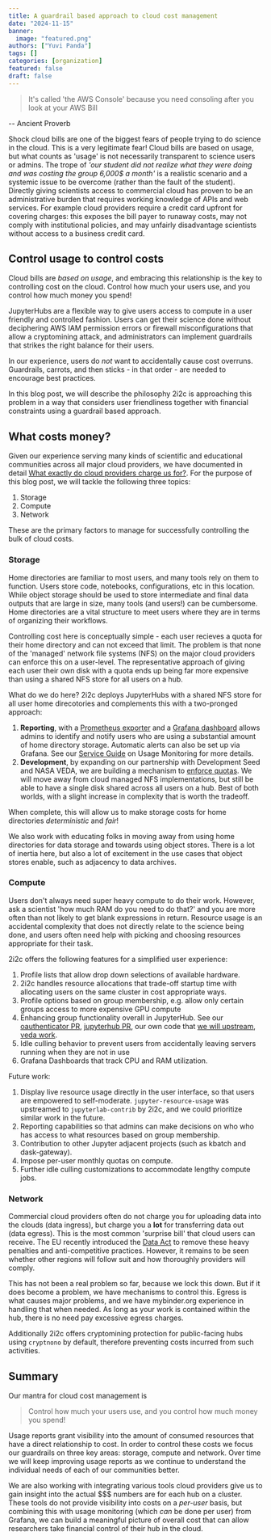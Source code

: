 ```yaml
---
title: A guardrail based approach to cloud cost management
date: "2024-11-15"
banner:
  image: "featured.png"
authors: ["Yuvi Panda"]
tags: []
categories: [organization]
featured: false
draft: false
---
```


> It's called 'the AWS Console' because you need consoling after you look at your AWS Bill

-- Ancient Proverb

Shock cloud bills are one of the biggest fears of people trying to do science in the cloud. This is a very legitimate fear! Cloud bills are based on usage, but what counts as 'usage' is not necessarily transparent to science users or admins. The trope of _'our student did not realize what they were doing and was costing the group 6,000$ a month'_ is a realistic scenario and a systemic issue to be overcome (rather than the fault of the student). Directly giving scientists access to commercial cloud has proven to be an administrative burden that requires working knowledge of APIs and web services. For example cloud providers require a credit card upfront for covering charges: this exposes the bill payer to runaway costs, may not comply with institutional policies, and may unfairly disadvantage scientists without access to a business credit card.

## Control usage to control costs

Cloud bills are *based on usage*, and embracing this relationship is the key to controlling cost on the cloud. Control how much your users use, and you control how much money you spend!

JupyterHubs are a flexible way to give users access to compute in a user friendly and controlled fashion. Users can get their science done without deciphering AWS IAM permission errors or firewall misconfigurations that allow a cryptomining attack, and administrators can implement guardrails that strikes the right balance for their users.

In our experience, users do *not* want to accidentally cause cost overruns. Guardrails, carrots, and then sticks - in that order - are needed to encourage best practices.

In this blog post, we will describe the philosophy 2i2c is approaching this problem in a way that considers user friendliness together with financial constraints using a guardrail based approach.

## What costs money?

Given our experience serving many kinds of scientific and educational communities across all major cloud providers, we have documented in detail [What exactly do cloud providers charge us for?](https://infrastructure.2i2c.org/topic/billing/chargeable-resources/). For the purpose of this blog post, we will tackle the following three topics:

1. Storage
2. Compute
3. Network

These are the primary factors to manage for successfully controlling the bulk of cloud costs.

### Storage

Home directories are familiar to most users, and many tools rely on them to function. Users store code, notebooks, configurations, etc in this location. While object storage should be used to store intermediate and final data outputs that are large in size, many tools (and users!) can be cumbersome. Home directories are a vital structure to meet users where they are in terms of organizing their workflows.

Controlling cost here is conceptually simple - each user recieves a quota for their home directory and can not exceed that limit. The problem is that none of the 'managed' network file systems (NFS) on the major cloud providers can enforce this on a user-level. The representative approach of giving each user their own disk with a quota ends up being far more expensive than using a shared NFS store for all users on a hub.

What do we do here? 2i2c deploys JupyterHubs with a shared NFS store for all user home direcotories and complements this with a two-pronged approach:

1. **Reporting**, with a [Prometheus exporter](https://github.com/yuvipanda/prometheus-dirsize-exporter) and a [Grafana dashboard](https://github.com/jupyterhub/grafana-dashboards) allows admins to identify and notify users who are using a substantial amount of home directory storage. Automatic alerts can also be set up via Grafana. See our [Service Guide](https://docs.2i2c.org/admin/howto/monitoring/) on Usage Monitoring for more details.
2. **Development**, by expanding on our partnership with Development Seed and NASA VEDA, we are building a mechanism to [enforce quotas](https://github.com/NASA-IMPACT/veda-jupyterhub/issues/41). We will move away from cloud managed NFS implementations, but still be able to have a single disk shared across all users on a hub. Best of both worlds, with a slight increase in complexity that is worth the tradeoff.

When complete, this will allow us to make storage costs for home directories *deterministic* and *fair*!

We also work with educating folks in moving away from using home directories for data storage and towards using object stores. There is a lot of inertia here, but also a lot of excitement in the use cases that object stores enable, such as adjacency to data archives.

### Compute

Users don't always need super heavy compute to do their work. However, ask a scientist 'how much RAM do you need to do that?' and you are more often than not likely to get blank expressions in return. Resource usage is an accidental complexity that does not directly relate to the science being done, and users often need help with picking and choosing resources appropriate for their task.

2i2c offers the following features for a simplified user experience:

1. Profile lists that allow drop down selections of available hardware.
2. 2i2c handles resource allocations that trade-off startup time with allocating users on the same cluster in cost appropriate ways.
3. Profile options based on group membership, e.g. allow only certain groups access to more expensive GPU compute
4. Enhancing group functionality overall in JupyterHub. See our [oauthenticator PR](https://github.com/jupyterhub/oauthenticator/pull/735), [jupyterhub PR](https://github.com/jupyterhub/jupyterhub/pull/4822), our own code that [we will upstream](https://github.com/2i2c-org/infrastructure/issues/4021), [veda work](https://github.com/NASA-IMPACT/veda-jupyterhub/issues/44).
5. Idle culling behavior to prevent users from accidentally leaving servers running when they are not in use
6. Grafana Dashboards that track CPU and RAM utilization.

Future work:

1. Display live resource usage directly in the user interface, so that users are empowered to self-moderate. `jupyter-resource-usage` was upstreamed to `jupyterlab-contrib` by 2i2c, and we could prioritize similar work in the future.
2. Reporting capabilities so that admins can make decisions on who who has access to what resources based on group membership.
3. Contribution to other Jupyter adjacent projects (such as kbatch and dask-gateway).
4. Impose per-user monthly quotas on compute.
5. Further idle culling customizations to accommodate lengthy compute jobs.

### Network

Commercial cloud providers often do not charge you for uploading data into the clouds (data ingress), but charge you a **lot** for transferring data out (data egress). This is the most common 'surprise bill' that cloud users can receive. The EU recently introduced the [Data Act](https://digital-strategy.ec.europa.eu/en/factpages/data-act-explained) to remove these heavy penalties and anti-competitive practices. However, it remains to be seen whether other regions will follow suit and how thoroughly providers will comply.

This has not been a real problem so far, because we lock this down. But if it does become a problem, we have mechanisms to control this. Egress is what causes major problems, and we have mybinder.org experience in handling that when needed. As long as your work is contained within the hub, there is no need pay excessive egress charges.

Additionally 2i2c offers cryptomining protection for public-facing hubs using `cryptnono` by default, therefore preventing costs incurred from such activities.

## Summary

Our mantra for cloud cost management is

> Control how much your users use, and you control how much money you spend!

Usage reports grant visibility into the amount of consumed resources that have a direct relationship to cost. In order to control these costs we focus our guardrails on three key areas: storage, compute and network. Over time we will keep improving usage reports as we continue to understand the individual needs of each of our communities better.

We are also working with integrating various tools cloud providers give us to gain insight into the actual \$\$\$ numbers are for each hub on a cluster. These tools do not provide visibility into costs on a *per-user* basis, but combining this with usage monitoring (which *can* be done per user) from Grafana, we can build a meaningful picture of overall cost that can allow researchers take financial control of their hub in the cloud.
